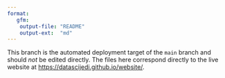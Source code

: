 ```yaml
---
format:
   gfm:
    output-file: "README"
    output-ext:  "md"
---
```

This branch is the automated deployment target of the `main` branch and should _not_ be edited directly. The files here correspond directly to the live website at https://datascijedi.github.io/website/. 